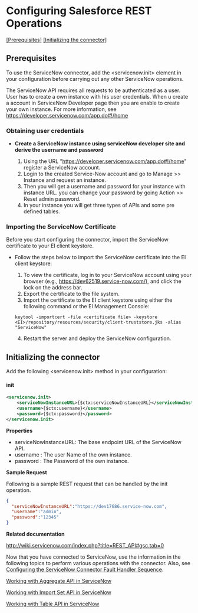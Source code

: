 # Configuring Salesforce REST Operations

[[Prerequisites]](#Prerequisites) [[Initializing the connector]](#initializing-the-connector)

## Prerequisites

To use the ServiceNow connector, add the <servicenow.init> element in your configuration before carrying out any other ServiceNow operations.

The ServiceNow API requires all requests to be authenticated as a user. User has to create a own instance with his user credentials. When u create a account in ServiceNow Developer page then you are enable to create your own instance. For more information, see https://developer.servicenow.com/app.do#!/home

### Obtaining user credentials

* **Create a ServiceNow instance using serviceNow developer site and derive the username and password**
 
    1. Using the URL "https://developer.servicenow.com/app.do#!/home" register a ServiceNow account.
	2. Login to the created Service-Now account and go to Manage >> Instance and request an instance.
	3. Then you will get a username and password for your instance with instance URL. you can change your password by going Action >> Reset admin password.
	4. In your instance you will get three types of APIs and some pre defined tables.
	    
	    
### Importing the ServiceNow Certificate

Before you start configuring the connector, import the ServiceNow certificate to your EI client keystore.

* Follow the steps below to import the ServiceNow certificate into the EI client keystore:

    1. To view the certificate, log in to your ServiceNow account using your browser (e.g., https://dev62519.service-now.com/), and click the lock on the address bar.
    2. Export the certificate to the file system.
    3. Import the certificate to the EI client keystore using either the following command or the EI Management Console:
    ```
    keytool -importcert -file <certificate file> -keystore <EI>/repository/resources/security/client-truststore.jks -alias "ServiceNow"
    ```
    4. Restart the server and deploy the ServiceNow configuration. 

## Initializing the connector

Add the following <servicenow.init> method in your configuration:
 
#### init
```xml
<servicenow.init>
    <serviceNowInstanceURL>{$ctx:serviceNowInstanceURL}</serviceNowInstanceURL>
    <username>{$ctx:username}</username>
    <password>{$ctx:password}</password>
</servicenow.init>
```
**Properties** 
* serviceNowInstanceURL: The base endpoint URL of the ServiceNow API.  
* username : The user Name of the own instance.  
* password : The Password of the own instance. 

**Sample Request**

Following is a sample REST request that can be handled by the init operation.

```json
{
  "serviceNowInstanceURL":"https://dev17686.service-now.com", 
  "username":"admin",
  "password":"12345"
}
```

**Related  documentation**

http://wiki.servicenow.com/index.php?title=REST_API#gsc.tab=0

Now that you have connected to ServiceNow, use the information in the following topics to perform various operations with the connector. Also, see [Configuring the ServiceNow Connector Fault Handler Sequence](fault_handler_sequence.md).

[Working with Aggregate API in ServiceNow](aggregate.md)

[Working with Import Set API in ServiceNow](import_set.md)

[Working with Table API in ServiceNow](table.md)
